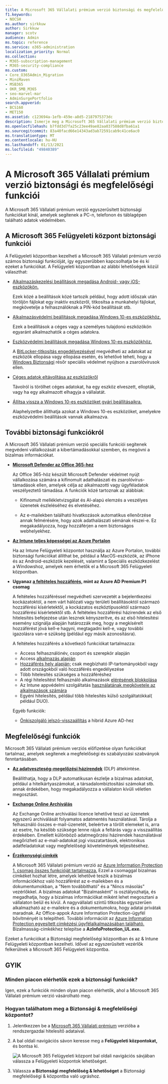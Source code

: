 ```yaml
---
title: A Microsoft 365 Vállalati prémium verzió biztonsági és megfelelőségi funkciói
f1.keywords:
- NOCSH
ms.author: sirkkuw
author: Sirkkuw
manager: scotv
audience: Admin
ms.topic: reference
ms.service: o365-administration
localization_priority: Normal
ms.collection:
- M365-subscription-management
- M365-security-compliance
ms.custom:
- Core_O365Admin_Migration
- MiniMaven
- MSB365
- OKR_SMB_M365
- seo-marvel-mar
- AdminSurgePortfolio
search.appverid:
- BCS160
- MET150
ms.assetid: c123694a-1efb-459e-a8d5-2187975373dc
description: Ismerje meg a Microsoft 365 Vállalati prémium verzió biztonsági funkcióit, amelyek segítenek a PC-n, telefonon és táblagépen található adatok védelmében.
ms.openlocfilehash: b7fdd3d7fa25c23ee49ae82aa037588d8fba61a1
ms.sourcegitcommit: 83a40facd66e14343ad3ab72591cab9c41ce6ac0
ms.translationtype: MT
ms.contentlocale: hu-HU
ms.lasthandoff: 01/13/2021
ms.locfileid: "49840389"
---
```

# <a name="microsoft-365-business-premium-security-and-compliance-features"></a>A Microsoft 365 Vállalati prémium verzió biztonsági és megfelelőségi funkciói

A Microsoft 365 Vállalati prémium verzió egyszerűsített biztonsági funkciókat kínál, amelyek segítenek a PC-n, telefonon és táblagépen található adatok védelmében.
    
## <a name="microsoft-365-admin-center-security-features"></a>A Microsoft 365 Felügyeleti központ biztonsági funkciói

A Felügyeleti központban kezelheti a Microsoft 365 Vállalati prémium verzió számos biztonsági funkcióját, így egyszerűbben kapcsolhatja be és ki ezeket a funkciókat. A Felügyeleti központban az alábbi lehetőségek közül választhat:
  
- [Alkalmazáskezelési beállítások megadása Android- vagy iOS-eszközökön.](app-protection-settings-for-android-and-ios.md) 
    
    Ezek közé a beállítások közé tartozik például, hogy adott időszak után töröljön fájlokat egy inaktív eszközről, titkosítsa a munkahelyi fájlokat, megkövetelje a felhasználóknak a PIN-kód beállítását stb.
    
- [Alkalmazásvédelmi beállítások megadása Windows 10-es eszközökhöz.](protection-settings-for-windows-10-devices.md) 
    
    Ezek a beállítások a céges vagy a személyes tulajdonú eszközökön egyaránt alkalmazhatók a céges adatokra.
    
- [Eszközvédelmi beállítások megadása Windows 10-es eszközökhöz.](protection-settings-for-windows-10-pcs.md) 
    
    A [BitLocker-titkosítás engedélyezésével](https://go.microsoft.com/fwlink/p/?linkid=871405) megvédheti az adatokat az eszközök ellopása vagy ellopása esetén, és lehetővé teheti, hogy a [Windows Biztonsági](https://docs.microsoft.com/windows/security/threat-protection/microsoft-defender-atp/enable-exploit-protection) résőr speciális védelmet nyújtson a zsarolóvírusok ellen. 
    
- [Céges adatok eltávolítása az eszközökről](remove-company-data.md)
    
    Távolról is törölhet céges adatokat, ha egy eszköz elveszett, ellopták, vagy ha egy alkalmazott elhagyja a vállalatát.
    
- [Állítsa vissza a Windows 10-es eszközöket gyári beállításaikra.](reset-devices-to-factory-settings.md) 
    
    Alaphelyzetbe állíthatja azokat a Windows 10-es eszközöket, amelyekre eszközvédelmi beállítások vannak alkalmazva.
    
## <a name="additional-security-features"></a>További biztonsági funkciókról 

A Microsoft 365 Vállalati prémium verzió speciális funkciói segítenek megvédeni vállalkozását a kibertámadásokkal szemben, és megóvni a bizalmas információkat.
  
- **[Microsoft Defender az Office 365-hez](https://docs.microsoft.com/microsoft-365/security/office-365-security/office-365-atp)**
    
    Az Office 365-höz készült Microsoft Defender védelmet nyújt vállalkozása számára a kifinomult adathalászati és zsarolóvírus-támadások ellen, amelyek célja az alkalmazotti vagy ügyféladatok veszélyeztető támadása. A funkciók közé tartoznak az alábbiak:
    
  - Kifinomult mellékletvizsgálat és AI-alapú elemzés a veszélyes üzenetek észleléséhez és elvetéséhez.
    
  - Az e-mailekben található hivatkozások automatikus ellenőrzése annak felmérésére, hogy azok adathalászati sémának részei-e. Ez megakadályozza, hogy hozzáférjen a nem biztonságos webhelyekhez.

- **[Az Intune teljes képességei az Azure Portalon](https://go.microsoft.com/fwlink/p/?linkid=871403)**
    
    Ha az Intune Felügyeleti központot használja az Azure Portalon, további biztonsági funkciókat állíthat be, például a MacOS-eszközök, az iPhone és az Android-eszközök kezelését, valamint a Speciális eszközkezelést a Windowshoz, amelyek nem érhetők el a Microsoft 365 Felügyeleti központban.
- **Ugyanaz [a feltételes hozzáférés,](https://docs.microsoft.com/azure/active-directory/conditional-access/overview) mint az Azure AD Premium P1 csomag**


    A feltételes hozzáféréssel megvédheti szervezetét a bejelentkezési kockázatoktól, a nem várt hálózati vagy területi beállításoktól származó hozzáférési kísérletektől, a kockázatos eszköztípusoktól származó hozzáférési kísérletektől stb. A feltételes hozzáférési házirendek az első hitelesítés befejezése után lesznek kényszerítve, és az első hitelesítési esemény szignálja alapján határozzák meg, hogy a megkísérelt hozzáférést jóvá kell-e hagyni, megtagadni kell-e, vagy további igazolásra van-e szükség (például egy másik azonosításra).

    A feltételes hozzáférés a következő funkciókat tartalmazza:

    - Access felhasználónév, csoport és szerepkör alapján
    - Access [alkalmazás alapján](https://docs.microsoft.com/azure/active-directory/conditional-access/app-based-conditional-access) 
    - [Hozzáférés hely alapján;](https://docs.microsoft.com/azure/active-directory/authentication/howto-registration-mfa-sspr-combined#conditional-access-policies-for-combined-registration)  csak megbízható IP-tartományokból vagy adott országokból való hozzáférés engedélyezése 
    - Több hitelesítés szükséges a hozzáféréshez
    - A régi hitelesítést felhasználó alkalmazások [elérésének blokkolása](https://docs.microsoft.com/azure/active-directory/conditional-access/block-legacy-authentication)
    - Az Intune appvédelmi szolgáltatás [használatának megkövetele az alkalmazások számára](https://docs.microsoft.com/azure/active-directory/conditional-access/app-protection-based-conditional-access)
    - Egyéni hitelesítés, például több hitelesítés külső szolgáltatókkal( például DUO).
   
    Egyéb funkciók:
    - [Önkiszolgáló jelszó-visszaállítás](https://docs.microsoft.com/azure/active-directory/authentication/concept-sspr-customization) a hibrid Azure AD-hez
    
## <a name="compliance-features"></a>Megfelelőségi funkciók

Microsoft 365 Vállalati prémium verziós előfizetése olyan funkciókat tartalmaz, amelyek segítenek a megfelelőségi és szabályozási szabványok fenntartásában.

- **[Az adatveszteség-megelőzési házirendek](https://docs.microsoft.com/microsoft-365/compliance/data-loss-prevention-policies)** (DLP) áttekintése. 
    
    Beállíthatja, hogy a DLP automatikusan észlelje a bizalmas adatokat, például a hitelkártyaszámokat, a társadalombiztosítási számokat stb. annak érdekében, hogy megakadályozza a vállalaton kívüli véletlen megosztást.
    
- **[Exchange Online Archiválás](https://products.office.com/exchange/microsoft-exchange-online-archiving-email)**
    
    Az Exchange Online archiválási licence lehetővé teszi az üzenetek egyszerű archiválását folyamatos adatmentés használatával. Tárolja a felhasználó összes e-mail-üzenetét, beleértve a törölt elemeket is, arra az esetre, ha később szüksége lenne rájuk a feltárás vagy a visszaállítás érdekében. Emellett különböző adatmegőrzési házirendek használatával megőrizheti az e-mail-adatokat jogi visszatartások, elektronikus adatfeladatokat vagy megfelelőségi követelmények teljesítéséhez.
    
- **[Érzékenységi címkék](https://docs.microsoft.com/microsoft-365/compliance/sensitivity-labels)**

   A Microsoft 365 Vállalati prémium verzió az [Azure Information Protection 1. csomag összes funkcióját tartalmazza.](https://go.microsoft.com/fwlink/p/?linkid=871407) Ezzel a csomaggal  bizalmas címkéket hozhat létre, amelyek lehetővé teszik a bizalmas információkhoz való hozzáférést az e-mailekben és a dokumentumokban, a "Nem továbbítható" és a "Nincs másolás" vezérlőkkel. A bizalmas adatokat "Bizalmasként" is osztályozhatja, és megadhatja, hogy a bizalmas információkat miként lehet megosztani a vállalaton belül és kívül. A nagyvállalati szintű titkosítás egyszerűen alkalmazható az e-mailekre és a dokumentumokra, hogy adatai privátak maradnak. Az Office-appok Azure Information Protection-ügyfél bővítményét is telepítheti. További információt az [Azure Information Protection egyesített címkézési ügyfélalkalmazásában található.](https://docs.microsoft.com/azure/information-protection/rms-client/unifiedlabelingclient-version-release-history) Bizalmasság-címkékhez telepítse a **AzInfoProtection_UL.exe.**

Ezeket a funkciókat a Biztonsági megfelelőségi központban és az &amp; Intune Felügyeleti központban kezelheti. Idővel az egyszerűsített vezérlők felkerülnek a Microsoft 365 Felügyeleti központba.
  
    
## <a name="faq"></a>GYIK

 ### <a name="are-these-security-features-available-in-all-markets"></a>Minden piacon elérhetők ezek a biztonsági funkciók?
  
Igen, ezek a funkciók minden olyan piacon elérhetők, ahol a Microsoft 365 Vállalati prémium verzió vásárolható meg.
  
### <a name="how-do-i-find-the-security-amp-compliance-center"></a>Hogyan találhatom meg a Biztonsági &amp; megfelelőségi központot?
  
1. Jelentkezzen be a [Microsoft 365 Vállalati prémium](https://portal.microsoft.com/) verzióba a rendszergazdai hitelesítő adataival. 
    
2. A bal oldali navigációs sávon keresse meg a **Felügyeleti központokat,** és bontsa ki. 
    
    ![A Microsoft 365 Felügyeleti központ bal oldali navigációs sávjában válassza a Felügyeleti központok lehetőséget.](../media/fa4484f8-c637-45fd-a7bd-bdb3abfd6c03.png)
  
3. Válassza **a Biztonsági megfelelőség &amp; lehetőséget** a Biztonsági megfelelőségi &amp; központba való ugráshoz.

